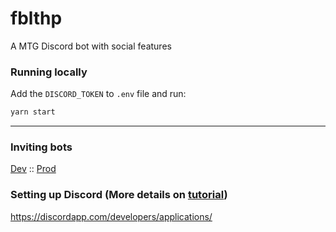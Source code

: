 # fblthp
A MTG Discord bot with social features

### Running locally

Add the `DISCORD_TOKEN` to `.env` file and run:

``` bash
yarn start
```

---

### Inviting bots

[Dev](https://discordapp.com/oauth2/authorize?client_id=704618914369241148&scope=bot) :: [Prod](https://discordapp.com/oauth2/authorize?client_id=701881783444045895&scope=bot)

### Setting up Discord (More details on [tutorial](https://discordjs.guide/preparations/setting-up-a-bot-application.html))

https://discordapp.com/developers/applications/
